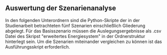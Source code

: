 ## Auswertung der Szenarienanalyse

In den folgenden Unterordnern sind die Python-Skripte der in der Studienarbeit betrachteten fünf Szenarien einschließlich Gliederung abgelegt. Für das Basisszenario müssen die Auslegungsergebnisse als .csv Datei des Skripst "erweitertes Energiesystem" in der Ordnerstruktur hinterlegt sein.
Um die Szenarien miteinander vergleichen zu können ist das Ausführungsskript erforderlich.
